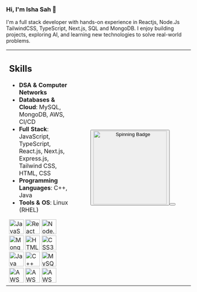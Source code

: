 ### Hi, I'm Isha Sah 👋

I'm a full stack developer with hands-on experience in Reactjs, Node.Js TailwindCSS, TypeScript, Next.js, SQL and MongoDB. I enjoy building projects, exploring AI, and learning new technologies to solve real-world problems.

<table>
<tr>
<td>

## Skills  

- **DSA & Computer Networks**  
- **Databases & Cloud**: MySQL, MongoDB, AWS, CI/CD  
- **Full Stack**: JavaScript, TypeScript, React.js, Next.js, Express.js, Tailwind CSS, HTML, CSS  
- **Programming Languages**: C++, Java  
- **Tools & OS**: Linux (RHEL)  

<div>
<img src="https://cdn.jsdelivr.net/gh/devicons/devicon/icons/javascript/javascript-original.svg" padding="10px" width="40" height="40" alt="JavaScript"/>
<img src="https://cdn.jsdelivr.net/gh/devicons/devicon/icons/react/react-original.svg" width="40" height="40" alt="React"/>
<img src="https://cdn.jsdelivr.net/gh/devicons/devicon/icons/nodejs/nodejs-original.svg" width="40" height="40" alt="Node.js"/>
<img src="https://cdn.jsdelivr.net/gh/devicons/devicon/icons/mongodb/mongodb-original.svg" width="40" height="40" alt="MongoDB"/>
<img src="https://cdn.jsdelivr.net/gh/devicons/devicon/icons/html5/html5-original.svg" width="40" height="40" alt="HTML5"/>
<img src="https://cdn.jsdelivr.net/gh/devicons/devicon/icons/css3/css3-original.svg" width="40" height="40" alt="CSS3"/>
<img src="https://cdn.jsdelivr.net/gh/devicons/devicon/icons/java/java-original.svg" width="40" height="40" alt="Java"/>
<img src="https://cdn.jsdelivr.net/gh/devicons/devicon/icons/cplusplus/cplusplus-original.svg" width="40" height="40" alt="C++"/>
<img src="https://cdn.jsdelivr.net/gh/devicons/devicon/icons/mysql/mysql-original.svg" width="40" height="40" alt="MySQL"/>
<img src="https://imgs.search.brave.com/XmCIRWaUJO-NFwg9daIUK9bv7qQEZhpc02dEi4T45_Y/rs:fit:860:0:0:0/g:ce/aHR0cHM6Ly93d3cu/cG5nYWxsLmNvbS93/cC1jb250ZW50L3Vw/bG9hZHMvMTMvQVdT/LUxvZ28tUE5HLUZp/bGUucG5n" width="40" height="40" alt="AWS"/>
<img src="https://imgs.search.brave.com/0YnjcLti0EwLH-H73L-N2n6x-txAMX08rRbqocj3aRM/rs:fit:860:0:0:0/g:ce/aHR0cHM6Ly93d3cu/c3ZncmVwby5jb20v/c2hvdy8zMzEzNzAv/ZG9ja2VyLnN2Zw" width="40" height="40" alt="AWS"/>
<img src="https://imgs.search.brave.com/3U1vd7CVBEJ-Zj-_stIRL1npu6BNFbvZxhF93bycoeo/rs:fit:860:0:0:0/g:ce/aHR0cHM6Ly93d3cu/ZnJlZXBuZ2xvZ29z/LmNvbS91cGxvYWRz/L2xpbnV4LXBuZy9s/aW51eC1kZXNrdG9w/LWFwcHMtaWNvbi0x/OS5wbmc" width="40" height="40" alt="AWS"/>

</div>
</td>
<td align="center" style="min-width: 300px;">
  <button> <img src="/Untitled.gif" alt="Spinning Badge" width="200"/><button/>
</td>
</tr>
</table>
